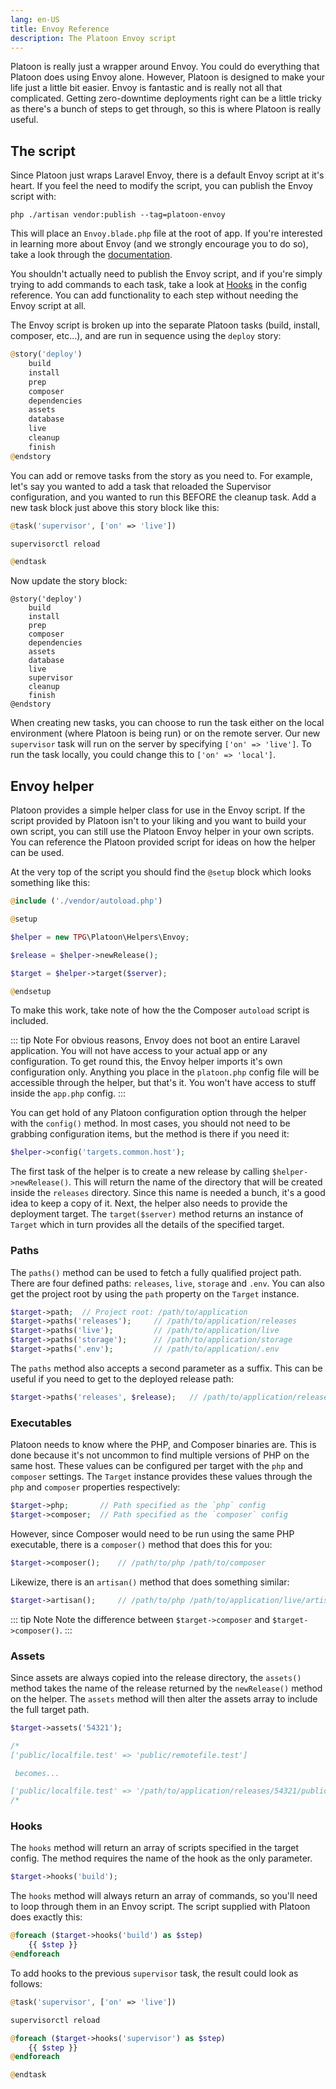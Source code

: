 ```yaml
---
lang: en-US
title: Envoy Reference
description: The Platoon Envoy script
---
```


Platoon is really just a wrapper around Envoy. You could do everything that Platoon does using Envoy alone. However, Platoon is designed to make your life just a little bit easier. Envoy is fantastic and is really not all that complicated. Getting zero-downtime deployments right can be a little tricky as there's a bunch of steps to get through, so this is where Platoon is really useful.

## The script
Since Platoon just wraps Laravel Envoy, there is a default Envoy script at it's heart. If you feel the need to modify the script, you can publish the Envoy script with:

```shell
php ./artisan vendor:publish --tag=platoon-envoy
```

This will place an `Envoy.blade.php` file at the root of app. If you're interested in learning more about Envoy (and we strongly encourage you to do so), take a look through the [documentation](https://laravel.com/docs/envoy).

You shouldn't actually need to publish the Envoy script, and if you're simply trying to add commands to each task, take a look at [Hooks](/reference/config.html#hooks) in the config reference. You can add functionality to each step without needing the Envoy script at all.

The Envoy script is broken up into the separate Platoon tasks (build, install, composer, etc...), and are run in sequence using the `deploy` story:

```php
@story('deploy')
    build
    install
    prep
    composer
    dependencies
    assets
    database
    live
    cleanup
    finish
@endstory
```

You can add or remove tasks from the story as you need to. For example, let's say you wanted to add a task that reloaded the Supervisor configuration, and you wanted to run this BEFORE the cleanup task. Add a new task block just above this story block like this:

```php
@task('supervisor', ['on' => 'live'])

supervisorctl reload

@endtask
```

Now update the story block:

```php{10}
@story('deploy')
    build
    install
    prep
    composer
    dependencies
    assets
    database
    live
    supervisor
    cleanup
    finish
@endstory
```

When creating new tasks, you can choose to run the task either on the local environment (where Platoon is being run) or on the remote server. Our new `supervisor` task will run on the server by specifying `['on' => 'live']`. To run the task locally, you could change this to `['on' => 'local']`.

## Envoy helper
Platoon provides a simple helper class for use in the Envoy script. If the script provided by Platoon isn't to your liking and you want to build your own script, you can still use the Platoon Envoy helper in your own scripts. You can reference the Platoon provided script for ideas on how the helper can be used.

At the very top of the script you should find the `@setup` block which looks something like this:

```php
@include ('./vendor/autoload.php')

@setup

$helper = new TPG\Platoon\Helpers\Envoy;

$release = $helper->newRelease();

$target = $helper->target($server);

@endsetup
```

To make this work, take note of how the the Composer `autoload` script is included.

::: tip Note
For obvious reasons, Envoy does not boot an entire Laravel application. You will not have access to your actual app or any configuration. To get round this, the Envoy helper imports it's own configuration only. Anything you place in the `platoon.php` config file will be accessible through the helper, but that's it. You won't have access to stuff inside the `app.php` config.
:::

You can get hold of any Platoon configuration option through the helper with the `config()` method. In most cases, you should not need to be grabbing configuration items, but the method is there if you need it:

```php
$helper->config('targets.common.host');
```

The first task of the helper is to create a new release by calling `$helper->newRelease()`. This will return the name of the directory that will be created inside the `releases` directory. Since this name is needed a bunch, it's a good idea to keep a copy of it. Next, the helper also needs to provide the deployment target. The `target($server)` method returns an instance of `Target` which in turn provides all the details of the specified target.

### Paths
The `paths()` method can be used to fetch a fully qualified project path. There are four defined paths: `releases`, `live`, `storage` and `.env`. You can also get the project root by using the `path` property on the `Target` instance.

```php
$target->path;  // Project root: /path/to/application
$target->paths('releases');     // /path/to/application/releases
$target->paths('live');         // /path/to/application/live
$target->paths('storage');      // /path/to/application/storage
$target->paths('.env');         // /path/to/application/.env
```

The `paths` method also accepts a second parameter as a suffix. This can be useful if you need to get to the deployed release path:

```php
$target->paths('releases', $release);   // /path/to/application/releases/1234567890
```

### Executables
Platoon needs to know where the PHP, and Composer binaries are. This is done because it's not uncommon to find multiple versions of PHP on the same host. These values can be configured per target with the `php` and `composer` settings. The `Target` instance provides these values through the `php` and `composer` properties respectively:

```php
$target->php;       // Path specified as the `php` config
$target->composer;  // Path specified as the `composer` config
```

However, since Composer would need to be run using the same PHP executable, there is a `composer()` method that does this for you:

```php
$target->composer();    // /path/to/php /path/to/composer
```

Likewize, there is an `artisan()` method that does something similar:

```php
$target->artisan();     // /path/to/php /path/to/application/live/artisan
```

::: tip Note
Note the difference between `$target->composer` and `$target->composer()`.
:::

### Assets
Since assets are always copied into the release directory, the `assets()` method takes the name of the release returned by the `newRelease()` method on the helper. The `assets` method will then alter the assets array to include the full target path.

```php
$target->assets('54321');

/*
['public/localfile.test' => 'public/remotefile.test']

 becomes...

['public/localfile.test' => '/path/to/application/releases/54321/public/remotefile.test']
/*
```

### Hooks
The `hooks` method will return an array of scripts specified in the target config. The method requires the name of the hook as the only parameter.

```php
$target->hooks('build');
```

The `hooks` method will always return an array of commands, so you'll need to loop through them in an Envoy script. The script supplied with Platoon does exactly this:

```php
@foreach ($target->hooks('build') as $step)
    {{ $step }}
@endforeach
```

To add hooks to the previous `supervisor` task, the result could look as follows:

```php
@task('supervisor', ['on' => 'live'])

supervisorctl reload

@foreach ($target->hooks('supervisor') as $step)
    {{ $step }}
@endforeach

@endtask
```
